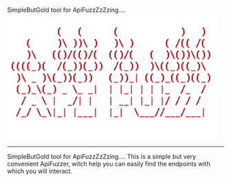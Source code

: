 SimpleButGold tool for ApiFuzzZzZzing....
![Image alt](https://github.com/Katastrofa0/-ApiFuzz-/blob/main/12.png)

--------------------------------------
SimpleButGold tool for ApiFuzzZzZzing....
This is a simple but very convenient ApiFuzzer, witch help you can easily find the endpoints with which you will interact.
